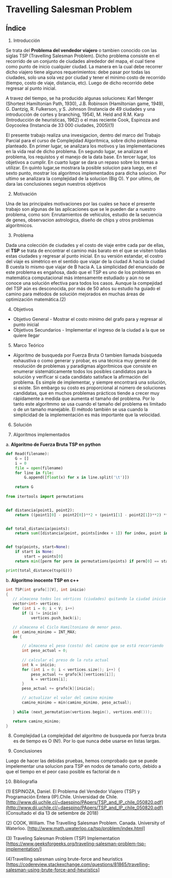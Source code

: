 # Travelling Salesman Problem
## Índice
1. Introducción

Se trata del **Problema del vendedor viajero** o tambien conocido con las siglas TSP (Travelling Salesman Problem). Dicho problema consiste en el recorrido de un conjunto de ciudades alrededor del mapa, el cual tiene como punto de inicio cualquier ciudad. La manera en la cual debe recorrer dicho viajero tiene algunos requerimientos: debe pasar por todas las ciudades, solo una sola vez por ciudad y tener el minimo costo de recorrido (tiempo, costo de viaje, distancia, etc). Luego de dicho recorrido debe regresar al punto inicial. 

A travez del tiempo, se ha producido algunas soluciones: Karl Menger (Shortest Hamiltonian Path, 1930), J.B. Robinson (Hamiltonian game, 1949), G. Dantzig, R. Fulkerson, y S. Johnson (Instancia de 49 ciudades y una introducción de cortes y branching, 1954), M. Held and R.M. Karp (Introducción de heuristicas, 1962) o el mas reciente Cook, Espinoza and Goycoolea (Instancia de 33 000 ciudades, 2005)(1)

El presente trabajo realiza una invesigacion, dentro del marco del Trabajo Parcial para el curso de Complejidad Algoritmica, sobre dicho problema planteado. En primer lugar, se analizara los motivos y las implementaciones en la vida real de dicho problema. En segundo lugar, se analizara el problema, los requistos y el manejo de la data base. En tercer lugar, los objetivos a cumplir. En cuarto lugar se dara un repaso sobre los temas a utilizar. En quinto lugar,se mostrara la posible solucion para luego, en el sexto punto, mostrar los algoritmos implementados para dicha solucion. Por ultimo se analizara la complejidad de la solucion (Big O). Y por ultimo, de dara las conclusiones segun nuestros objetivos

2. Motivación

Una de las principales motivaciones por las cuales se hace el presente trabajo son algunas de las aplicaciones que se le pueden dar a nuestro problema, como son: Enrutamientos de vehiculos, estudio de la secuencia de genes, observacion astrologica, diseño de chips y otros problemas algoritmicos.

3. Problema

Dada una colección de ciudades y el costo de viaje entre cada par de ellas, el **TSP** se trata de encontrar el camino más barato en el que se visiten todas estas ciudades y regresar al punto inicial. En su versión estandar, el costro del viaje es simétrico en el sentido que viajar de la ciudad A hacia la ciudad B cuesta lo mismo que viajar de B hacia A.
La simplicidad del enunciado de este problema es engañosa, dado que el TSP es uno de los problemas en matemática computacional más intensamente estudiado y aún no se conoce una solución efectiva para todos los casos.
Aunque la compejidad del TSP aún es desconocida, por más de 50 años su estudio ha guiado el camino para métodos de solución mejorados en muchas áreas de optimización matemática.(2)

4. Objetivos

  - Objetivo General
        - Mostrar el costo minimo del grafo para y regresar al punto inicial
  - Objetivos Secundarios
        - Implementar el ingreso de la ciudad a la que se quiere llegar

5. Marco Teórico 

- Algoritmo de busqueda por Fuerza Bruta
 O tambien llamada búsqueda exhaustiva o como generar y probar, es una técnica muy general de resolución de  problemas y paradigmas
 algorítmicos que consiste en enumerar sistemáticamente todos los posibles candidatos para la solución y verificar
 si cada candidato satisface la afirmación del problema. Es simple de implementar, y siempre encontrará una solución, si existe. Sin 
 embargo su costo es proporcional al número de soluciones candidatas, que en muchos problemas prácticos tiende a crecer muy rápidamente
 a medida que aumenta el tamaño del problema. Por lo tanto este algoritmmo se usa cuando el tamaño del problema es limitado o de un
 tamaño manejable. El método también se usa cuando la simplicidad de la implementación es más importante que la velocidad.


6. Solución



7. Algoritmos implementados

  a. **Algoritmo de Fuerza Bruta TSP en python** 
```python
def Read(filename):
    G = []
    i = 0
    file = open(filename)
    for line in file:
        G.append([float(x) for x in line.split('\t')])
        
    return G
    
from itertools import permutations


def distancia(point1, point2):
    return ((point1[0] - point2[0])**2 + (point1[1] - point2[1])**2) ** 0.5


def total_distancia(points):
    return sum([distancia(point, points[index + 1]) for index, point in enumerate(points[:-1])])


def tsp(points, start=None):
    if start is None:
        start = points[0]
    return min([perm for perm in permutations(points) if perm[0] == start], key=total_distancia)

print(total_distance(tsp(G))) 
 ```
 b. **Algoritmo inocente TSP en c++**
 ```c++
 int TSP(int grafo[][V], int inicio)
{
    // almacena todos los vérticos (ciudades) quitando la ciudad inicio
    vector<int> vertices;
    for (int i = 0; i < V; i++)
        if (i != inicio)
            vertices.push_back(i);
 
    // almacena el Ciclo Hamiltoniano de menor peso.
    int camino_minimo = INT_MAX;
    do {
 
        // almacena el peso (costo) del camino que se está recorriendo
        int peso_actual = 0;
         
        // calcular el preso de la ruta actual
        int k = inicio;
        for (int i = 0; i < vertices.size(); i++) {
            peso_actual += grafo[k][vertices[i]];
            k = vertices[i];
        }
        peso_actual += grafo[k][inicio];
 
        // actualizar el valor del camino minimo
        camino_minimo = min(camino_minimo, peso_actual);
        
    } while (next_permutation(vertices.begin(), vertices.end()));
 
    return camino_minimo;
}
 ```

8. Complejidad
La complejidad del algoritmo de busqueda por fuerza bruta es de tiempo es O (N!). Por lo que nunca debe usarse en listas largas. 


9. Conclusiones

Luego de hacer las debidas pruebas, hemos comprobado que se puede impelementar una solucion para TSP en nodos de tamaño corto, debido a que el tiempo en el peor caso posible es factorial de n  


10. Bibliografia

(1) ESPINOZA, Daniel. El Problema del Vendedor Viajero (TSP) y Programación Entera (IP).Chile. Universidad de Chile. [http://www.dii.uchile.cl/~daespino/PApers/TSP_and_IP_chile_050820.pdf](http://www.dii.uchile.cl/~daespino/PApers/TSP_and_IP_chile_050820.pdf) (Consultado el dia 13 de setiembre de 2018)

(2) COOK, William. The Travelling Salesman Problem. Canada. University of Waterloo. [http://www.math.uwaterloo.ca/tsp/problem/index.html]

(3) Traveling Salesman Problem (TSP) Implementation
[https://www.geeksforgeeks.org/traveling-salesman-problem-tsp-implementation/]

(4)Travelling salesman using brute-force and heuristics
[https://codereview.stackexchange.com/questions/81865/travelling-salesman-using-brute-force-and-heuristics]
